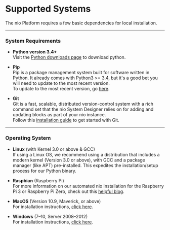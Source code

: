 # Supported Systems

The nio Platform requires a few basic dependencies for local installation.

---
### System Requirements

* **Python version 3.4+**<br />
    Visit the [Python downloads page](https://www.python.org/downloads/) to download python.

* **Pip**<br />
    Pip is a package management system built for software written in Python. It already comes with Python3 >= 3.4, but it's a good bet you will need to update to the most recent version.<br />
    To update to the most recent version, go [here](https://pip.pypa.io/en/stable/installing/).

* **Git**<br />
    Git is a fast, scalable, distributed version-control system with a rich command set that the nio System Designer relies on for adding and updating blocks as part of your nio instance.<br />
    Follow this [installation guide](https://git-scm.com/book/en/v2/Getting-Started-Installing-Git) to get started with Git.

---
### Operating System

* **Linux** (with Kernel 3.0 or above & GCC)<br />
    If using a Linux OS, we recommend using a distribution that includes a modern kernel (Version 3.0 or above), with GCC and a package manager (like APT) pre-installed. This expedites the installation/setup process for our Python binary.

* **Raspbian** (Raspberry Pi)<br />
    For more information on our automated nio installation for the Raspberry Pi 3 or Raspberry Pi Zero, check out this [helpful blog](https://niolabs.com/blog/baking-nio-into-a-raspberry-pi).

* **MacOS** (Version 10.9, Maverick, or above)<br />
    For installation instructions, [click here](/installation).

* **Windows** (7–10, Server 2008–2012)<br />
    For installation instructions, [click here](/installation/windows).
